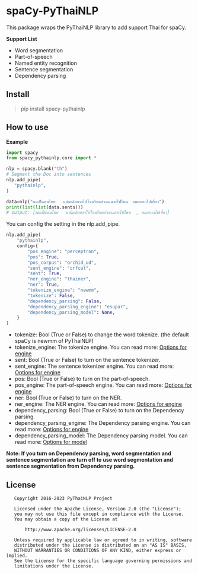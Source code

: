 # spaCy-PyThaiNLP
This package wraps the PyThaiNLP library to add support Thai for spaCy.

**Support List**
- Word segmentation
- Part-of-speech
- Named entity recognition
- Sentence segmentation
- Dependency parsing


## Install

> pip install spacy-pythainlp

## How to use


**Example**
```python
import spacy
from spacy_pythainlp.core import *

nlp = spacy.blank("th")
# Segment the Doc into sentences
nlp.add_pipe(
   "pythainlp", 
)

data=nlp("ผมเป็นคนไทย   แต่มะลิอยากไปโรงเรียนส่วนผมจะไปไหน  ผมอยากไปเที่ยว")
print(list(list(data.sents)))
# output: [ผมเป็นคนไทย   แต่มะลิอยากไปโรงเรียนส่วนผมจะไปไหน  , ผมอยากไปเที่ยว]
```

You can config the setting in the nlp.add_pipe.
```python
nlp.add_pipe(
    "pythainlp", 
    config={
        "pos_engine": "perceptron",
        "pos": True,
        "pos_corpus": "orchid_ud",
        "sent_engine": "crfcut",
        "sent": True,
        "ner_engine": "thainer",
        "ner": True,
        "tokenize_engine": "newmm",
        "tokenize": False,
        "dependency_parsing": False,
        "dependency_parsing_engine": "esupar",
        "dependency_parsing_model": None,
    }
)
```

- tokenize: Bool (True or False) to change the word tokenize. (the default spaCy is newmm of PyThaiNLP)
- tokenize_engine: The tokenize engine. You can read more: [Options for engine](https://pythainlp.github.io/docs/3.1/api/tokenize.html#pythainlp.tokenize.word_tokenize)
- sent: Bool (True or False) to turn on the sentence tokenizer.
- sent_engine: The sentence tokenizer engine. You can read more: [Options for engine](https://pythainlp.github.io/docs/3.1/api/tokenize.html#pythainlp.tokenize.sent_tokenize)
- pos:  Bool (True or False) to turn on the part-of-speech.
- pos_engine: The part-of-speech engine. You can read more: [Options for engine](https://pythainlp.github.io/docs/3.1/api/tag.html#pythainlp.tag.pos_tag)
- ner: Bool (True or False) to turn on the NER.
- ner_engine: The NER engine. You can read more: [Options for engine](https://pythainlp.github.io/docs/3.1/api/tag.html#pythainlp.tag.NER)
- dependency_parsing: Bool (True or False) to turn on the Dependency parsing.
- dependency_parsing_engine: The Dependency parsing engine. You can read more: [Options for engine](https://pythainlp.github.io/docs/3.1/api/parse.html#pythainlp.parse.dependency_parsing)
- dependency_parsing_model: The Dependency parsing model. You can read more: [Options for model](https://pythainlp.github.io/docs/3.1/api/parse.html#pythainlp.parse.dependency_parsing)

**Note: If you turn on Dependency parsing, word segmentation and sentence segmentation are turn off to use word segmentation and sentence segmentation from Dependency parsing.**

## License

```
   Copyright 2016-2023 PyThaiNLP Project

   Licensed under the Apache License, Version 2.0 (the "License");
   you may not use this file except in compliance with the License.
   You may obtain a copy of the License at

       http://www.apache.org/licenses/LICENSE-2.0

   Unless required by applicable law or agreed to in writing, software
   distributed under the License is distributed on an "AS IS" BASIS,
   WITHOUT WARRANTIES OR CONDITIONS OF ANY KIND, either express or implied.
   See the License for the specific language governing permissions and
   limitations under the License.
```
